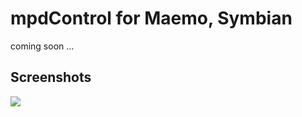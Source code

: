 # mpdControl for Maemo, Symbian

coming soon ...

## Screenshots

<a href="http://www.abload.de/image.php?img=mpd_new_uii74j.png"><img src="http://www.abload.de/thumb/mpd_new_uii74j.png" /></a>

